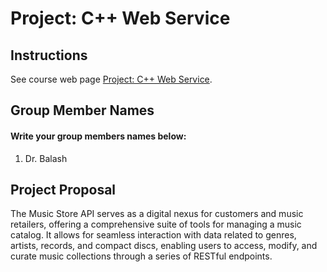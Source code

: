 # Project: C++ Web Service

## Instructions

See course web page [Project: C++ Web Service](https://cmsc240-f23.github.io/project.html).

## Group Member Names

#### Write your group members names below:

1. Dr. Balash


## Project Proposal

The Music Store API serves as a digital nexus for customers and music retailers, offering a comprehensive suite of tools for managing a music catalog. It allows for seamless interaction with data related to genres, artists, records, and compact discs, enabling users to access, modify, and curate music collections through a series of RESTful endpoints.


